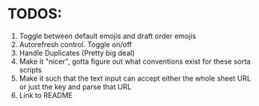 # TODOS:
1. Toggle between default emojis and draft order emojis
2. Autorefresh control. Toggle on/off
3. Handle Duplicates (Pretty big deal)
4. Make it "nicer", gotta figure out what conventions exist for these sorta scripts
5. Make it such that the text input can accept either the whole sheet URL or just the key and parse that URL
6. Link to README